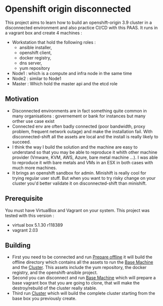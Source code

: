 # Openshift origin disconnected

This project aims to learn how to build an openshift-origin 3.9 cluster in a disconnected environment and also practice CI/CD with this PAAS. It runs in a vagrant box and create 4 machines :

*   Workstation that hold the following roles : 
    *   ansible installer, 
    *   openshift client, 
    *   docker registry, 
    *   dns server, 
    *   yum repository  
* Node1 : which is a compute and infra node in the same time 
* Node2 : similar to Node1
* Master : Which hold the master api and the etcd role

## Motivation 

*   Disconnected environments are in fact something  quite common in many organisations : governement or bank for instances but many orther use case exist
*   Connected env are often badly connected (poor bandwidth, proxy problem, frequent network outage) and make the installation fail. With disconnected-shift all the assets are local and the install is really likely to succeed.
*   I think the way I build the solution and the machine are easy to understand so that you may be able to reproduce it whith other machine provider (Vmware, KVM, AWS, Azure, bare metal machine ...). I was able to reproduce it with bare metals and VMs in an ESX in both cases with much more machines.
*   It brings an openshift sandbox for admin. Minishift is really cool for trying regular user stuff. But when you want to try risky change on your cluster you'd better validate it on disconnected-shift than minishift.


## Prerequisite

You must have VirtualBox and Vagrant on your system. This project was tested with this version :

*   virtual box 5.1.30 r118389
*   vagrant 2.03

## Building 

*   First you need to be connected and run [Prepare offline](./prepare_offline) it will build the offline directory which contains all the assets to run the [Base Machine](./base_machine) and the [Cluster](./cluster). This assets include the yum repository, the docker registry, and the openshift-ansible project.
*   Second you can disconnect and run [Base Machine](./base_machine) which will prepare a base vagrant box that you are going to clone, that will make the destroy/rebuild of the cluster really stable.
*   Third run [Cluster](./cluster) which will build the complete cluster starting from the base box you previously create.
